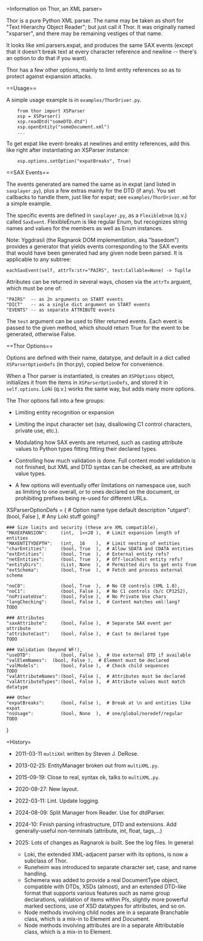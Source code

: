 =Information on Thor, an XML parser=

Thor is a pure Python XML parser. The name may be taken as short for "Text
Hierarchy Object Reader"; but just call it Thor.
It was originally named "xsparser", and
there may be remaining vestiges of that name.

It looks like xml.parsers.expat, and produces the same SAX events (except
that it doesn't break text at every character reference and newline -- there's
an option to do that if you want).

Thor has a few other options, mainly to limit entity references so as to protect
against expansion attacks.

==Usage==

A simple usage example is in `examples/ThorDriver.py`.

```
    from thor import XSParser
    xsp = XSParser()
    xsp.readDtd("someDTD.dtd")
    xsp.openEntity("someDocument.xml")
    ...
```

To get expat like event-breaks at newlines and entity references, add
this like right after instantiating an XSParser instance:

```
    xsp.options.setOption("expatBreaks", True)
```

==SAX Events==

The events generated are named the same as in expat (and listed in
`saxplayer.py`), plus a few extras mainly for the DTD (if any).
You set callbacks to handle them, just like for expat; see `examples/ThorDriver.md`
for a simple example.

The specific events are defined in `saxplayer.py`, as a `FlexibleEnum` (q.v.)
called `SaxEvent`. FlexibleEnum is like regular Enum, but recognizes string
names and values for the members as well as Enum instances.

Note: Yggdrasil (the Ragnarok DOM implementation, aka "basedom") provides a
generator that yields events corresponding to the SAX events that would have
been generated had any given node been parsed. It is applicable to any
subtree:

    eachSaxEvent(self, attrTx:str="PAIRS", test:Callable=None) -> Tuplle

Attributes can be returned in several ways, chosen via the `attrTx` arguent,
which must be one of:

    "PAIRS"  -- as 2n arguments on START events
    "DICT"   -- as a single dict argument on START events
    "EVENTS" -- as separate ATTRIBUTE events

The `test` argument can be used to filter returned events. Each event is
passed to the given method, which should return True for the event to
be generated, otherwise False.


==Thor Options==

Options are defined with their name, datatype, and default in a dict
called `XSParserOptionDefs` (in thor.py), copied below for convenience.

When a Thor parser is instantiated, is creates an `XSPOptions` object,
initializes it from the items in `XSParserOptionDefs`, and stored it in
`self.options`. Loki (q.v.) works the same way, but adds many more options.

The Thor options fall into a few groups:

* Limiting entity recognition or expansion

* Limiting the input character set (say, disallowing C1 control characters,
private use, etc.).

* Modulating how SAX events are returned, such as casting attribute values
to Python types fitting fitting their declared types.

* Controlling how much validation is done. Full content model validation is
not finished, but XML and DTD syntax can be checked, as are attribute value types.

* A few options will eventually offer limitations on namespace use, such
as limiting to one overall, or to ones declared on the document, or prohibiting
prefixes being re-used for different URLs.

XSParserOptionDefs = {
    # Option name        type  default     description
    "utgard":           (bool, False ),  # Any Loki stuff going?

    ### Size limits and security (these are XML compatible),
    "MAXEXPANSION":     (int,  1<<20 ),  # Limit expansion length of entities
    "MAXENTITYDEPTH":   (int,  16    ),  # Limit nesting of entities
    "charEntities":     (bool, True  ),  # Allow SDATA and CDATA entities
    "extEntities":      (bool, True  ),  # External entity refs?
    "netEntities":      (bool, True  ),  # Off-localhost entity refs?
    "entityDirs":       (List, None  ),  # Permitted dirs to get ents from
    "extSchema":        (bool, True  ),  # Fetch and process external schema

    "noC0":             (bool, True  ),  # No C0 controls (XML 1.0),
    "noC1":             (bool, False ),  # No C1 controls (b/c CP1252),
    "noPrivateUse":     (bool, False ),  # No Private Use chars
    "langChecking":     (bool, False ),  # Content matches xml:lang?    TODO

    ### Attributes
    "saxAttribute":     (bool, False ),  # Separate SAX event per attribute
    "attributeCast":    (bool, False ),  # Cast to declared type        TODO

    ### Validation (beyond WF!),
    "useDTD":           (bool, False ),  # Use external DTD if available
    "valElemNames":  (bool, False ),  # Element must be declared
    "valModels":        (bool, False ),  # Check child sequences        TODO
    "valAttributeNames":(bool, False ),  # Attributes must be declared
    "valAttributeTypes":(bool, False ),  # Attribute values must match datatype

    ### Other
    "expatBreaks":      (bool, False ),  # Break at \n and entities like expat
    "nsUsage":          (bool, None  ),  # one/global/noredef/regular    TODO
}


=History=

* 2011-03-11 `multiXml` written by Steven J. DeRose.
* 2013-02-25: EntityManager broken out from `multiXML.py`.
* 2015-09-19: Close to real, syntax ok, talks to `multiXML.py`.
* 2020-08-27: New layout.
* 2022-03-11: Lint. Update logging.
* 2024-08-09: Split Manager from Reader. Use for dtdParser.
* 2024-10: Finish parsing infrastructure, DTD and extensions.
Add generally-useful non-terminals (attribute, int, float, tags,...)
* 2025: Lots of changes as Ragnarok is built. See the log files. In general:

    * Loki, the extended XML-adjacent parser with its options, is now a
      subclass of Thor.
    * Runeheim was introduced to separate character set, case, and name handling.
    * Schemera was added to provide a real DocumentType object, compatible with
      DTDs, XSDs (almost), and an extended DTD-like format that supports
      various features such as name group declarations, validation of items
      within PIs, slightly more powerful marked sections, use of XSD datatypes
      for attributes, and so on.
    * Node methods involving child nodes are in a separate Branchable class,
      which is a mix-in to Element and Document.
    * Node methods involving attributes are in a separate Attributable class,
      which is a mix-in to Element.
